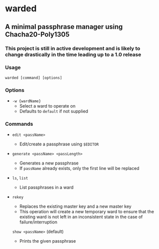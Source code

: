 # warded
## A minimal passphrase manager using Chacha20-Poly1305

### This project is still in active development and is likely to change drastically in the time leading up to a 1.0 release

### Usage

`warded [command] [options]`


### Options

- `-w {wardName}`
	- Select a ward to operate on
	- Defaults to `default` if not supplied


### Commands

- `edit <passName>`
	- Edit/create a passphrase using `$EDITOR`

- `generate <passName> <passLength>`
	- Generates a new passphrase
	- If `passName` already exists, only the first line will be replaced

- `ls`, `list`
	- List passphrases in a ward

- `rekey`
	- Replaces the existing master key and a new master key
	- This operation will create a new temporary ward to ensure that the existing ward is not left in an inconsistent state in the case of failure/interruption

	`show <passName>` (default)
	- Prints the given passphrase
